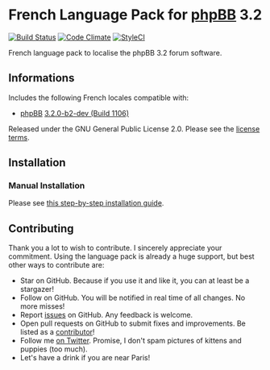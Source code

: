 # French Language Pack for [phpBB](https://www.phpbb.com/) 3.2
[![Build Status](https://travis-ci.org/maelsoucaze/phpbb-language-fr.svg?branch=3.2.x)](https://travis-ci.org/maelsoucaze/phpbb-language-fr) [![Code Climate](https://codeclimate.com/github/maelsoucaze/phpbb-language-fr/badges/gpa.svg)](https://codeclimate.com/github/maelsoucaze/phpbb-language-fr) [![StyleCI](https://styleci.io/repos/18012355/shield)](https://styleci.io/repos/18012355)

French language pack to localise the phpBB 3.2 forum software.

## Informations

Includes the following French locales compatible with:

- [phpBB](https://github.com/phpbb/phpbb) [3.2.0-b2-dev (Build 1106)](https://bamboo.phpbb.com/browse/PHPBB3-RHEA-1106)

Released under the GNU General Public License 2.0. Please see the [license terms](https://github.com/maelsoucaze/phpbb-language-fr/blob/3.2.x/language/fr/LICENSE).

## Installation

### Manual Installation

Please see [this step-by-step installation guide](https://github.com/maelsoucaze/phpbb-language-fr/wiki/Documentation).

## Contributing

Thank you a lot to wish to contribute. I sincerely appreciate your commitment. Using the language pack is already a huge support, but best other ways to contribute are:

- Star on GitHub. Because if you use it and like it, you can at least be a stargazer!
- Follow on GitHub. You will be notified in real time of all changes. No more misses!
- Report [issues](https://github.com/maelsoucaze/phpbb-language-fr/issues) on GitHub. Any feedback is welcome.
- Open pull requests on GitHub to submit fixes and improvements. Be listed as a [contributor](https://github.com/maelsoucaze/phpbb-language-fr/graphs/contributors)!
- Follow me [on Twitter](https://twitter.com/maelsoucaze). Promise, I don't spam pictures of kittens and puppies (too much).
- Let's have a drink if you are near Paris!
